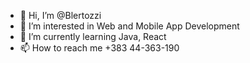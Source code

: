- 👋 Hi, I’m @Blertozzi
- 👀 I’m interested in Web and Mobile App Development
- 🌱 I’m currently learning Java, React
- 📫 How to reach me +383 44-363-190

<!---
Blertozzi/Blertozzi is a ✨ special ✨ repository because its `README.md` (this file) appears on your GitHub profile.
You can click the Preview link to take a look at your changes.
--->
